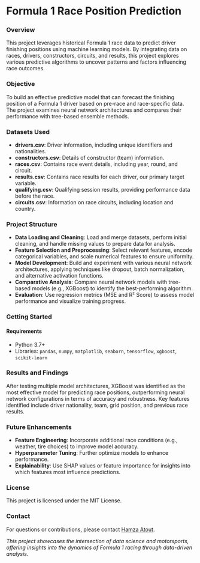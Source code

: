 # **Formula 1 Race Position Prediction**

### **Overview**
This project leverages historical Formula 1 race data to predict driver finishing positions using machine learning models. By integrating data on races, drivers, constructors, circuits, and results, this project explores various predictive algorithms to uncover patterns and factors influencing race outcomes.

### **Objective**
To build an effective predictive model that can forecast the finishing position of a Formula 1 driver based on pre-race and race-specific data. The project examines neural network architectures and compares their performance with tree-based ensemble methods.

### **Datasets Used**
- **drivers.csv**: Driver information, including unique identifiers and nationalities.
- **constructors.csv**: Details of constructor (team) information.
- **races.csv**: Contains race event details, including year, round, and circuit.
- **results.csv**: Contains race results for each driver, our primary target variable.
- **qualifying.csv**: Qualifying session results, providing performance data before the race.
- **circuits.csv**: Information on race circuits, including location and country.

### **Project Structure**
- **Data Loading and Cleaning**: Load and merge datasets, perform initial cleaning, and handle missing values to prepare data for analysis.
- **Feature Selection and Preprocessing**: Select relevant features, encode categorical variables, and scale numerical features to ensure uniformity.
- **Model Development**: Build and experiment with various neural network architectures, applying techniques like dropout, batch normalization, and alternative activation functions.
- **Comparative Analysis**: Compare neural network models with tree-based models (e.g., XGBoost) to identify the best-performing algorithm.
- **Evaluation**: Use regression metrics (MSE and R² Score) to assess model performance and visualize training progress.

### **Getting Started**

#### **Requirements**
- Python 3.7+
- Libraries: `pandas`, `numpy`, `matplotlib`, `seaborn`, `tensorflow`, `xgboost`, `scikit-learn`

### **Results and Findings**
After testing multiple model architectures, XGBoost was identified as the most effective model for predicting race positions, outperforming neural network configurations in terms of accuracy and robustness. Key features identified include driver nationality, team, grid position, and previous race results.

### **Future Enhancements**
- **Feature Engineering**: Incorporate additional race conditions (e.g., weather, tire choices) to improve model accuracy.
- **Hyperparameter Tuning**: Further optimize models to enhance performance.
- **Explainability**: Use SHAP values or feature importance for insights into which features most influence predictions.

### **License**
This project is licensed under the MIT License.

### **Contact**
For questions or contributions, please contact [Hamza Atout](mailto:hsa60@mail.aub.edu). 

_This project showcases the intersection of data science and motorsports, offering insights into the dynamics of Formula 1 racing through data-driven analysis._